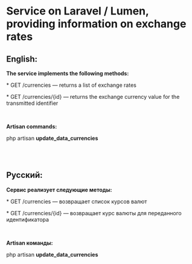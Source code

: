 <h1>Service on Laravel / Lumen, providing information on exchange rates</h1>
<h2>English:</h2>
<p><b>The service implements the following methods:</b></p>
<p>* GET /currencies — returns a list of exchange rates</p>
<p>* GET /currencies/{id} — returns the exchange currency value for the transmitted identifier</p>
</br>
<p><b>Artisan commands:</b></p>
<p>php artisan <b>update_data_currencies</b></p>
</br>
</br>
<h2>Русский:</h2>
<p><b>Сервис реализует следующие методы:</b></p>
<p>* GET /currencies — возвращает список курсов валют</p>
<p>* GET /currencies/{id} — возвращает курс валюты для переданного идентификатора</p>
</br>
<p><b>Artisan команды:</b></p>
<p>php artisan <b>update_data_currencies</b></p>
</br>
